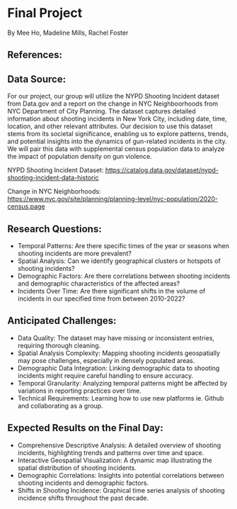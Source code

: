 # Final Project
By Mee Ho, Madeline Mills, Rachel Foster

## References:

## Data Source:
For our project, our group will utilize the NYPD Shooting Incident dataset from Data.gov and a report on the change in NYC Neighboorhoods from NYC Department of City Planning.
The dataset captures detailed information about shooting incidents in New York City, including date, time, location, and other relevant attributes.
Our decision to use this dataset stems from its societal significance, enabling us to explore patterns, trends, and potential insights into the dynamics of gun-related incidents in the city. We will pair this data with supplemental census population data to analyze the impact of population density on gun violence. 

NYPD Shooting Incident Dataset: https://catalog.data.gov/dataset/nypd-shooting-incident-data-historic

Change in NYC Neighborhoods: https://www.nyc.gov/site/planning/planning-level/nyc-population/2020-census.page

## Research Questions:

- Temporal Patterns: Are there specific times of the year or seasons when shooting incidents are more prevalent?
- Spatial Analysis: Can we identify geographical clusters or hotspots of shooting incidents?
- Demographic Factors: Are there correlations between shooting incidents and demographic characteristics of the affected areas?
- Incidents Over Time: Are there significant shifts in the volume of incidents in our specified time from between 2010-2022? 

## Anticipated Challenges:

- Data Quality: The dataset may have missing or inconsistent entries, requiring thorough cleaning.
- Spatial Analysis Complexity: Mapping shooting incidents geospatially may pose challenges, especially in densely populated areas.
- Demographic Data Integration: Linking demographic data to shooting incidents might require careful handling to ensure accuracy.
- Temporal Granularity: Analyzing temporal patterns might be affected by variations in reporting practices over time.
- Technical Requirements: Learning how to use new platforms ie. Github and collaborating as a group. 

## Expected Results on the Final Day:

- Comprehensive Descriptive Analysis: A detailed overview of shooting incidents, highlighting trends and patterns over time and space.
- Interactive Geospatial Visualization: A dynamic map illustrating the spatial distribution of shooting incidents.
- Demographic Correlations: Insights into potential correlations between shooting incidents and demographic factors.
- Shifts in Shooting Incidence: Graphical time series analysis of shooting incidence shifts throughout the past decade.


